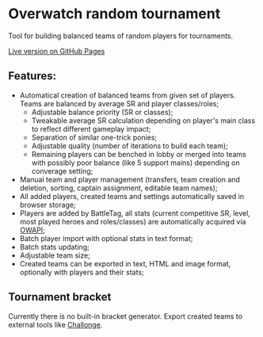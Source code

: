# Overwatch random tournament
Tool for building balanced teams of random players for tournaments.

[Live version on GitHub Pages](https://adminimusru.github.io/OWRandomTournament/index.html)

## Features:
  * Automatical creation of balanced teams from given set of players. Teams are balanced by average SR and player classes/roles;
    * Adjustable balance priority (SR or classes);
    * Tweakable average SR calculation depending on player's main class to reflect different gameplay impact;
    * Separation of similar one-trick ponies;
    * Adjustable quality (number of iterations to build each team);
    * Remaining players can be benched in lobby or merged into teams with possibly poor balance (like 5 support mains) depending on converage setting;
  * Manual team and player management (transfers, team creation and deletion, sorting, captain assignment, editable team names);
  * All added players, created teams and settings automatically saved in browser storage;
  * Players are added by BattleTag, all stats (current competitive SR, level, most played heroes and roles/classes) are automatically acquired via [OWAPI](https://github.com/SunDwarf/OWAPI);
  * Batch player import with optional stats in text format;
  * Batch stats updating;
  * Adjustable team size;
  * Created teams can be exported in text, HTML and image format, optionally with players and their stats;
  
## Tournament bracket

Currently there is no built-in bracket generator. Export created teams to external tools like [Challonge](https://challonge.com).
